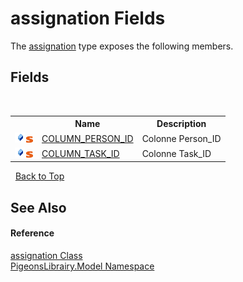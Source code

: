 # assignation Fields
 

The <a href="912fb7ce-cbcd-e571-4846-3144af127f9c">assignation</a> type exposes the following members.


## Fields
&nbsp;<table><tr><th></th><th>Name</th><th>Description</th></tr><tr><td>![Public field](media/pubfield.gif "Public field")![Static member](media/static.gif "Static member")</td><td><a href="06b5e0af-38ab-52ee-4aa2-642c180de0b6">COLUMN_PERSON_ID</a></td><td>
Colonne Person_ID</td></tr><tr><td>![Public field](media/pubfield.gif "Public field")![Static member](media/static.gif "Static member")</td><td><a href="a7b7e1c5-f257-d1fa-acbe-c10975f8b3bc">COLUMN_TASK_ID</a></td><td>
Colonne Task_ID</td></tr></table>&nbsp;
<a href="#assignation-fields">Back to Top</a>

## See Also


#### Reference
<a href="912fb7ce-cbcd-e571-4846-3144af127f9c">assignation Class</a><br /><a href="740f9e4a-e251-715e-60bf-e906871d97b4">PigeonsLibrairy.Model Namespace</a><br />